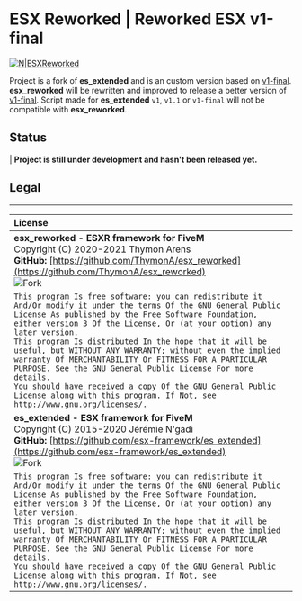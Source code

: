 # ESX Reworked | Reworked ESX v1-final 

[![N|ESXReworked](https://i.imgur.com/JHJt60T.png)](https://github.com/ThymonA/esx_reworked)

Project is a fork of **es_extended** and is an custom version based on [v1-final](https://github.com/ThymonA/esx_reworked/releases/tag/v1-final). **esx_reworked** will be rewritten and improved to release a better version of [v1-final](https://github.com/ThymonA/esx_reworked/releases/tag/v1-final). Script made for **es_extended** `v1`, `v1.1` or `v1-final` will not be compatible with **esx_reworked**.

## Status
| **Project is still under development and hasn't been released yet.**

## Legal
---
**License** |
:-----------|
**esx_reworked - ESXR framework for FiveM**<br/>Copyright (C) 2020-2021 Thymon Arens<br/>**GitHub:** [https://github.com/ThymonA/esx_reworked](https://github.com/ThymonA/esx_reworked)<br/>![Fork](https://img.shields.io/badge/type-fork-orange) |
`This program Is free software: you can redistribute it And/Or modify it under the terms Of the GNU General Public License As published by the Free Software Foundation, either version 3 Of the License, Or (at your option) any later version.`<br/>`This program Is distributed In the hope that it will be useful, but WITHOUT ANY WARRANTY; without even the implied warranty Of MERCHANTABILITY Or FITNESS FOR A PARTICULAR PURPOSE. See the GNU General Public License For more details.`<br/>`You should have received a copy Of the GNU General Public License along with this program. If Not, see http://www.gnu.org/licenses/.` |
**es_extended - ESX framework for FiveM**<br/>Copyright (C) 2015-2020 Jérémie N'gadi<br/>**GitHub:** [https://github.com/esx-framework/es_extended](https://github.com/esx-framework/es_extended)<br/>![Fork](https://img.shields.io/badge/type-original-blue) |
`This program Is free software: you can redistribute it And/Or modify it under the terms Of the GNU General Public License As published by the Free Software Foundation, either version 3 Of the License, Or (at your option) any later version.`<br/>`This program Is distributed In the hope that it will be useful, but WITHOUT ANY WARRANTY; without even the implied warranty Of MERCHANTABILITY Or FITNESS FOR A PARTICULAR PURPOSE. See the GNU General Public License For more details.`<br/>`You should have received a copy Of the GNU General Public License along with this program. If Not, see http://www.gnu.org/licenses/.` |